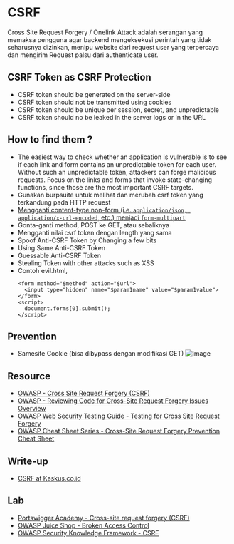 # CSRF

Cross Site Request Forgery / Onelink Attack adalah serangan yang memaksa pengguna agar backend mengeksekusi perintah yang tidak seharusnya dizinkan, menipu website dari request user yang terpercaya dan mengirim Request palsu dari authenticate user.

## CSRF Token as CSRF Protection
- CSRF token should be generated on the server-side
- CSRF token should not be transmitted using cookies
- CSRF token should be unique per session, secret, and unpredictable
- CSRF token should no be leaked in the server logs or in the URL

## How to find them ?
- The easiest way to check whether an application is vulnerable is to see if each link and form contains an unpredictable token for each user. Without such an unpredictable token, attackers can forge malicious requests. Focus on the links and forms that invoke state-changing functions, since those are the most important CSRF targets.
- Gunakan burpsuite untuk melihat dan merubah csrf token yang terkandung pada HTTP request
- [Mengganti content-type non-form  (i.e. `application/json, application/x-url-encoded`, etc.) menjadi `form-multipart`](https://medium.com/bugbountywriteup/refocusing-in-bug-hunting-bonus-an-interestingly-simple-to-test-csrf-bypass-8595b3312147)
- Gonta-ganti method, POST ke GET, atau sebaliknya
- Mengganti nilai csrf token dengan length yang sama
- Spoof Anti-CSRF Token by Changing a few bits
- Using Same Anti-CSRF Token
- Guessable Anti-CSRF Token
- Stealing Token with other attacks such as XSS
- Contoh evil.html,
  ```
  <form method="$method" action="$url">
    <input type="hidden" name="$param1name" value="$param1value">
  </form>
  <script>
    document.forms[0].submit();
  </script>
  ```
## Prevention
- Samesite Cookie (bisa dibypass dengan modifikasi GET)
![image](https://user-images.githubusercontent.com/52058660/120603439-3cca2d80-c476-11eb-8de1-2d803a2a4c45.png)

## Resource
- [OWASP - Cross Site Request Forgery (CSRF)](https://owasp.org/www-community/attacks/csrf)
- [OWASP - Reviewing Code for Cross-Site Request Forgery Issues
Overview](https://owasp.org/www-project-code-review-guide/reviewing-code-for-csrf-issues)
- [OWASP Web Security Testing Guide - Testing for Cross Site Request Forgery](https://github.com/OWASP/wstg/blob/master/document/4-Web_Application_Security_Testing/06-Session_Management_Testing/05-Testing_for_Cross_Site_Request_Forgery.md)
- [OWASP Cheat Sheet Series - Cross-Site Request Forgery Prevention Cheat Sheet](https://cheatsheetseries.owasp.org/cheatsheets/Cross-Site_Request_Forgery_Prevention_Cheat_Sheet.html)

## Write-up
- [CSRF at Kaskus.co.id](https://medium.com/@daffailhamr/csrf-at-kaskus-co-id-f8e31864807f)

## Lab
- [Portswigger Academy - Cross-site request forgery (CSRF)](https://portswigger.net/web-security/csrf)
- [OWASP Juice Shop - Broken Access Control](https://owasp.org/www-project-juice-shop)
- [OWASP Security Knowledge Framework - CSRF](https://owasp-skf.gitbook.io/asvs-write-ups/kbid-5-csrf)
